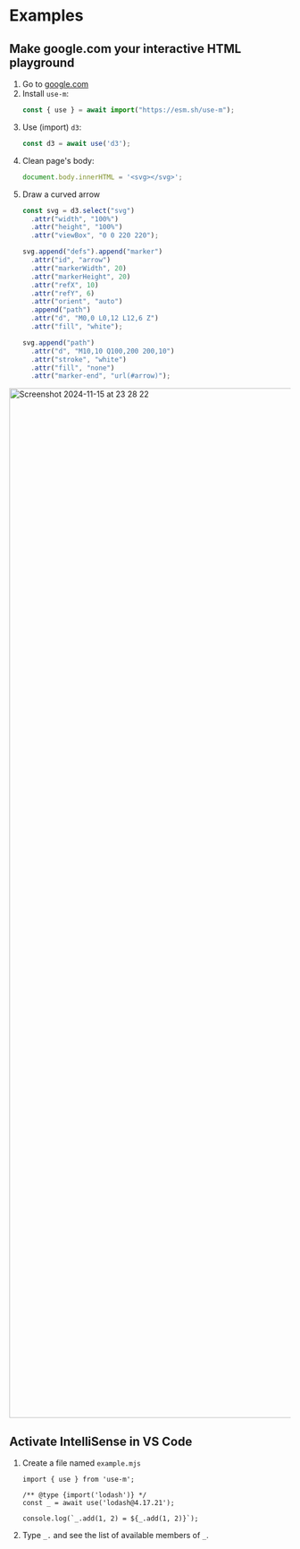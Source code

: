 # Examples

## Make google.com your interactive HTML playground

1. Go to [google.com](https://google.com)
2. Install `use-m`:
   ```js
   const { use } = await import("https://esm.sh/use-m");
   ```
3. Use (import) `d3`:
   ```js
   const d3 = await use('d3');
   ```
4. Clean page's body:
   ```js
   document.body.innerHTML = '<svg></svg>';
   ```
5. Draw a curved arrow
   ```js
   const svg = d3.select("svg")
     .attr("width", "100%")
     .attr("height", "100%")
     .attr("viewBox", "0 0 220 220");

   svg.append("defs").append("marker")
     .attr("id", "arrow")
     .attr("markerWidth", 20)
     .attr("markerHeight", 20)
     .attr("refX", 10)
     .attr("refY", 6)
     .attr("orient", "auto")
     .append("path")
     .attr("d", "M0,0 L0,12 L12,6 Z")
     .attr("fill", "white");

   svg.append("path")
     .attr("d", "M10,10 Q100,200 200,10")
     .attr("stroke", "white")
     .attr("fill", "none")
     .attr("marker-end", "url(#arrow)");
   ```

<img width="1840" alt="Screenshot 2024-11-15 at 23 28 22" src="https://github.com/user-attachments/assets/8149d619-dca3-4243-97a1-379cb2b6575c">

## Activate IntelliSense in VS Code

1. Create a file named `example.mjs`
   ```
   import { use } from 'use-m';

   /** @type {import('lodash')} */
   const _ = await use('lodash@4.17.21');

   console.log(`_.add(1, 2) = ${_.add(1, 2)}`);
   ```

2. Type `_.` and see the list of available members of `_`.












